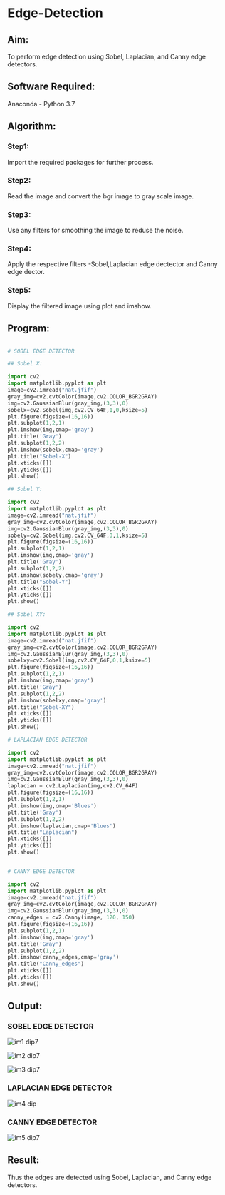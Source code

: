 # Edge-Detection
## Aim:
To perform edge detection using Sobel, Laplacian, and Canny edge detectors.

## Software Required:
Anaconda - Python 3.7

## Algorithm:
### Step1:
Import the required packages for further process.

### Step2:
Read the image and convert the bgr image to gray scale image.

### Step3:
Use any filters for smoothing the image to reduse the noise.

### Step4:
Apply the respective filters -Sobel,Laplacian edge dectector and Canny edge dector.

### Step5:
Display the filtered image using plot and imshow.
 
## Program:

``` Python

# SOBEL EDGE DETECTOR

## Sobel X:

import cv2
import matplotlib.pyplot as plt
image=cv2.imread("nat.jfif")
gray_img=cv2.cvtColor(image,cv2.COLOR_BGR2GRAY)
img=cv2.GaussianBlur(gray_img,(3,3),0)
sobelx=cv2.Sobel(img,cv2.CV_64F,1,0,ksize=5)
plt.figure(figsize=(16,16))
plt.subplot(1,2,1)
plt.imshow(img,cmap='gray')
plt.title('Gray')
plt.subplot(1,2,2)
plt.imshow(sobelx,cmap='gray')
plt.title("Sobel-X")
plt.xticks([])
plt.yticks([])
plt.show()

## Sobel Y:

import cv2
import matplotlib.pyplot as plt
image=cv2.imread("nat.jfif")
gray_img=cv2.cvtColor(image,cv2.COLOR_BGR2GRAY)
img=cv2.GaussianBlur(gray_img,(3,3),0)
sobely=cv2.Sobel(img,cv2.CV_64F,0,1,ksize=5)
plt.figure(figsize=(16,16))
plt.subplot(1,2,1)
plt.imshow(img,cmap='gray')
plt.title('Gray')
plt.subplot(1,2,2)
plt.imshow(sobely,cmap='gray')
plt.title("Sobel-Y")
plt.xticks([])
plt.yticks([])
plt.show()

## Sobel XY:

import cv2
import matplotlib.pyplot as plt
image=cv2.imread("nat.jfif")
gray_img=cv2.cvtColor(image,cv2.COLOR_BGR2GRAY)
img=cv2.GaussianBlur(gray_img,(3,3),0)
sobelxy=cv2.Sobel(img,cv2.CV_64F,0,1,ksize=5)
plt.figure(figsize=(16,16))
plt.subplot(1,2,1)
plt.imshow(img,cmap='gray')
plt.title('Gray')
plt.subplot(1,2,2)
plt.imshow(sobelxy,cmap='gray')
plt.title("Sobel-XY")
plt.xticks([])
plt.yticks([])
plt.show()

# LAPLACIAN EDGE DETECTOR

import cv2
import matplotlib.pyplot as plt
image=cv2.imread("nat.jfif")
gray_img=cv2.cvtColor(image,cv2.COLOR_BGR2GRAY)
img=cv2.GaussianBlur(gray_img,(3,3),0)
laplacian = cv2.Laplacian(img,cv2.CV_64F)
plt.figure(figsize=(16,16))
plt.subplot(1,2,1)
plt.imshow(img,cmap='Blues')
plt.title('Gray')
plt.subplot(1,2,2)
plt.imshow(laplacian,cmap='Blues')
plt.title("Laplacian")
plt.xticks([])
plt.yticks([])
plt.show()


# CANNY EDGE DETECTOR

import cv2
import matplotlib.pyplot as plt
image=cv2.imread("nat.jfif")
gray_img=cv2.cvtColor(image,cv2.COLOR_BGR2GRAY)
img=cv2.GaussianBlur(gray_img,(3,3),0)
canny_edges = cv2.Canny(image, 120, 150)
plt.figure(figsize=(16,16))
plt.subplot(1,2,1)
plt.imshow(img,cmap='gray')
plt.title('Gray')
plt.subplot(1,2,2)
plt.imshow(canny_edges,cmap='gray')
plt.title("Canny_edges")
plt.xticks([])
plt.yticks([])
plt.show()


```
## Output:
### SOBEL EDGE DETECTOR


![im1 dip7](https://user-images.githubusercontent.com/94165415/232846784-095c5796-8e1c-43de-8bf8-2f20d2788d36.jpg)

![im2 dip7](https://user-images.githubusercontent.com/94165415/232849890-cdc85c18-c212-4a56-b9b7-8ea06ec877c9.jpg)

![im3 dip7](https://user-images.githubusercontent.com/94165415/232856208-d93ab4ff-4589-48f2-87a1-92c0bb5fbeda.jpg)


### LAPLACIAN EDGE DETECTOR

![im4 dip](https://user-images.githubusercontent.com/94165415/232856521-e495127a-6531-475e-9df4-6dcb640631e3.jpg)


### CANNY EDGE DETECTOR

![im5 dip7](https://user-images.githubusercontent.com/94165415/232856612-d4cd1c4f-a64b-4561-9bdd-f396bc61976b.jpg)


## Result:
Thus the edges are detected using Sobel, Laplacian, and Canny edge detectors.
